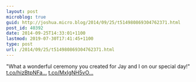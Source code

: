 ```yaml
---
layout: post
microblog: true
guid: http://joshua.micro.blog/2014/09/25/t514980869304762371.html
post_id: 40392
date: 2014-09-25T14:33:01+1100
lastmod: 2019-07-30T17:41:45+1100
type: post
url: /2014/09/25/t514980869304762371.html
---
```

"What a wonderful ceremony you created for Jay and I on our special day!" [t.co/hizBtpNFa...](http://t.co/hizBtpNFan) [t.co/MxIgNH5vO...](http://t.co/MxIgNH5vO6)
